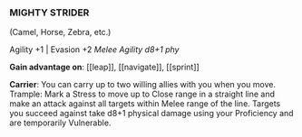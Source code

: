 ### MIGHTY STRIDER
(Camel, Horse, Zebra, etc.)

Agility +1 | Evasion +2
*Melee Agility d8+1 phy*

**Gain advantage on**: [[leap]], [[navigate]], [[sprint]]

**Carrier**: You can carry up to two willing allies with you when you move.
Trample: Mark a Stress to move up to Close range in a straight line and make an attack against all targets within Melee range of the line. Targets you succeed against take d8+1 physical damage using your Proficiency and are temporarily Vulnerable.
